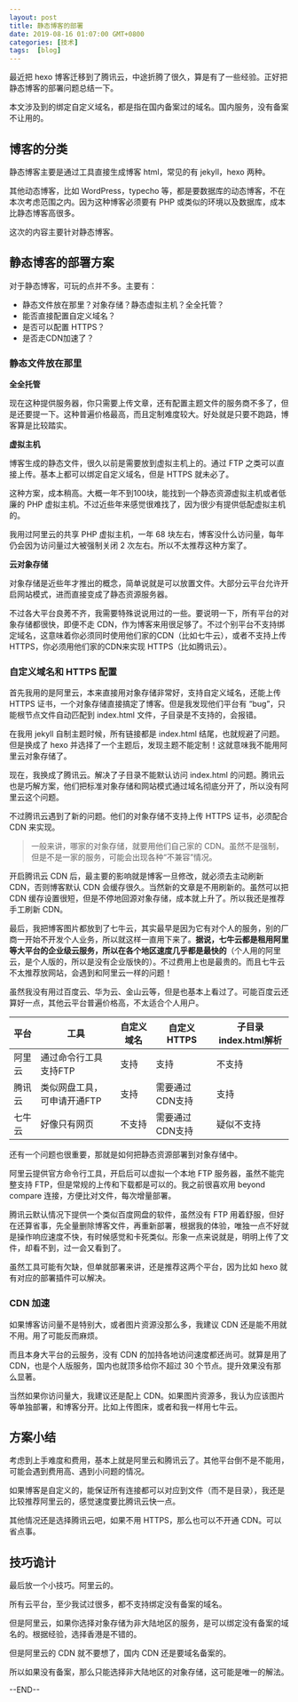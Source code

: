 ```yaml
---
layout: post
title: 静态博客的部署
date: 2019-08-16 01:07:00 GMT+0800
categories: [技术]
tags:  [blog]
---
```


最近把 hexo 博客迁移到了腾讯云，中途折腾了很久，算是有了一些经验。正好把静态博客的部署问题总结一下。

本文涉及到的绑定自定义域名，都是指在国内备案过的域名。国内服务，没有备案不让用的。

<!-- more -->

## 博客的分类

静态博客主要是通过工具直接生成博客 html，常见的有 jekyll，hexo 两种。

其他动态博客，比如 WordPress，typecho 等，都是要数据库的动态博客，不在本次考虑范围之内。因为这种博客必须要有 PHP 或类似的环境以及数据库，成本比静态博客高很多。

这次的内容主要针对静态博客。

## 静态博客的部署方案

对于静态博客，可玩的点并不多。主要有：

* 静态文件放在那里？对象存储？静态虚拟主机？全全托管？
* 能否直接配置自定义域名？
* 是否可以配置 HTTPS？
* 是否走CDN加速了？

### 静态文件放在那里

**全全托管**

现在这种提供服务器，你只需要上传文章，还有配置主题文件的服务商不多了，但是还要提一下。这种普遍价格最高，而且定制难度较大。好处就是只要不跑路，博客算是比较踏实。

**虚拟主机**

博客生成的静态文件，很久以前是需要放到虚拟主机上的。通过 FTP 之类可以直接上传。基本上都可以绑定自定义域名，但是 HTTPS 就未必了。

这种方案，成本稍高。大概一年不到100块，能找到一个静态资源虚拟主机或者低廉的 PHP 虚拟主机。不过近些年来感觉很难找了，因为很少有提供低配虚拟主机的。

我用过阿里云的共享 PHP 虚拟主机，一年 68 块左右，博客没什么访问量，每年仍会因为访问量过大被强制关闭 2 次左右。所以不太推荐这种方案了。

**云对象存储**

对象存储是近些年才推出的概念，简单说就是可以放置文件。大部分云平台允许开启网站模式，进而直接变成了静态资源服务器。

不过各大平台良莠不齐，我需要特殊说说用过的一些。要说明一下，所有平台的对象存储都很快，即便不走 CDN，作为博客来用很足够了。不过个别平台不支持绑定域名，这意味着你必须同时使用他们家的CDN（比如七牛云），或者不支持上传 HTTPS，你必须用他们家的CDN来实现 HTTPS（比如腾讯云）。

### 自定义域名和 HTTPS 配置

首先我用的是阿里云，本来直接用对象存储非常好，支持自定义域名，还能上传 HTTPS 证书，一个对象存储直接搞定了博客。但是我发现他们平台有 “bug”，只能根节点文件自动匹配到 index.html 文件，子目录是不支持的，会报错。

在我用 jekyll 自制主题时候，所有链接都是 index.html 结尾，也就规避了问题。但是换成了 hexo 并选择了一个主题后，发现主题不能定制！这就意味我不能用阿里云对象存储了。

现在，我换成了腾讯云。解决了子目录不能默认访问 index.html 的问题。腾讯云也是巧解方案，他们把标准对象存储和网站模式通过域名彻底分开了，所以没有阿里云这个问题。

不过腾讯云遇到了新的问题。他们的对象存储不支持上传 HTTPS 证书，必须配合 CDN 来实现。

> 一般来讲，哪家的对象存储，就要用他们自己家的 CDN。虽然不是强制，但是不是一家的服务，可能会出现各种“不兼容”情况。

开启腾讯云 CDN 后，最主要的影响就是博客一旦修改，就必须去主动刷新 CDN，否则博客默认 CDN 会缓存很久。当然新的文章是不用刷新的。虽然可以把 CDN 缓存设置很短，但是不停地回源对象存储，成本就上升了。所以我还是推荐手工刷新 CDN。

最后，我把博客图片都放到了七牛云，其实最早是因为它有对个人的服务，别的厂商一开始不开发个人业务，所以就这样一直用下来了。**据说，七牛云都是租用阿里等大平台的企业级云服务，所以在各个地区速度几乎都是最快的**（个人用的阿里云，是个人版的，所以是没有企业版快的）。不过费用上也是最贵的。而且七牛云不太推荐放网站，会遇到和阿里云一样的问题！

虽然我没有用过百度云、华为云、金山云等，但是也基本上看过了。可能百度云还算好一点，其他云平台普遍价格高，不太适合个人用户。

| 平台 | 工具 | 自定义域名 | 自定义HTTPS |子目录index.html解析|
| --- | --- | --- | --- | --- |
| 阿里云 | 通过命令行工具支持FTP | 支持 | 支持 | 不支持 |
| 腾讯云 | 类似网盘工具，可申请开通FTP | 支持 | 需要通过CDN支持 | 支持 |
| 七牛云 | 好像只有网页 | 不支持 | 需要通过CDN支持 | 疑似不支持 |

还有一个问题也很重要，那就是如何把静态资源部署到对象存储中。

阿里云提供官方命令行工具，开启后可以虚拟一个本地 FTP 服务器，虽然不能完整支持 FTP，但是常规的上传和下载都是可以的。我之前很喜欢用 beyond compare 连接，方便比对文件，每次增量部署。

腾讯云默认情况下提供一个类似百度网盘的软件，虽然没有 FTP 用着舒服，但好在还算省事，先全量删除博客文件，再重新部署，根据我的体验，唯独一点不好就是操作响应速度不快，有时候感觉和卡死类似。形象一点来说就是，明明上传了文件，却看不到，过一会又看到了。

虽然工具可能有欠缺，但单就部署来讲，还是推荐这两个平台，因为比如 hexo 就有对应的部署插件可以解决。

### CDN 加速

如果博客访问量不是特别大，或者图片资源没那么多，我建议 CDN 还是能不用就不用。用了可能反而麻烦。

而且本身大平台的云服务，没有 CDN 的加持各地访问速度都还尚可。就算是用了 CDN，也是个人版服务，国内也就顶多给你不超过 30 个节点。提升效果没有那么显著。

当然如果你访问量大，我建议还是配上 CDN。如果图片资源多，我认为应该图片等单独部署，和博客分开。比如上传图床，或者和我一样用七牛云。

## 方案小结

考虑到上手难度和费用，基本上就是阿里云和腾讯云了。其他平台倒不是不能用，可能会遇到费用高、遇到小问题的情况。

如果博客是自定义的，能保证所有连接都可以对应到文件（而不是目录），我还是比较推荐阿里云的，感觉速度要比腾讯云快一点。

其他情况还是选择腾讯云吧，如果不用 HTTPS，那么也可以不开通 CDN。可以省点事。

## 技巧诡计

最后放一个小技巧。阿里云的。

所有云平台，至少我试过很多，都不支持绑定没有备案的域名。

但是阿里云，如果你选择对象存储为非大陆地区的服务，是可以绑定没有备案的域名的。根据经验，选择香港是不错的。

但是阿里云的 CDN 就不要想了，国内 CDN 还是要域名备案的。

所以如果没有备案，那么只能选择非大陆地区的对象存储，这可能是唯一的解法。

--END--
